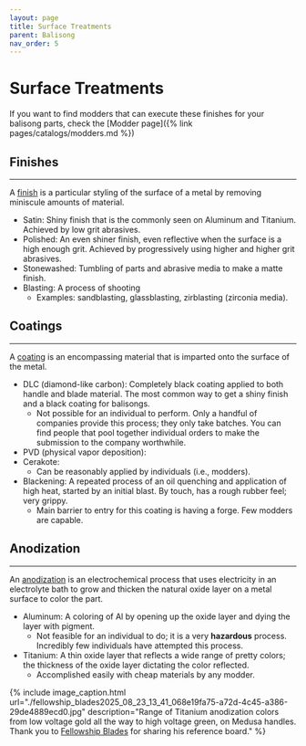 ```yaml
---
layout: page
title: Surface Treatments
parent: Balisong
nav_order: 5
---
```


# Surface Treatments

If you want to find modders that can execute these finishes for your balisong parts, check the [Modder page]({% link pages/catalogs/modders.md %})

## Finishes
---
A <ins>finish</ins> is a particular styling of the surface of a metal by removing miniscule amounts of material.

- Satin: Shiny finish that is the commonly seen on Aluminum and Titanium. Achieved by low grit abrasives. 
- Polished: An even shiner finish, even reflective when the surface is a high enough grit. Achieved by progressively using higher and higher grit abrasives.
- Stonewashed: Tumbling of parts and abrasive media to make a matte finish.
- Blasting: A process of shooting 
    - Examples: sandblasting, glassblasting, zirblasting (zirconia media).

## Coatings
---
A <ins>coating</ins> is an encompassing material that is imparted onto the surface of the metal.

- DLC (diamond-like carbon): Completely black coating applied to both handle and blade material. The most common way to get a shiny finish and a black coating for balisongs.
    - Not possible for an individual to perform. Only a handful of companies provide this process; they only take batches. You can find people that pool together individual orders to make the submission to the company worthwhile.
- PVD (physical vapor deposition):
- Cerakote:
    - Can be reasonably applied by individuals (i.e., modders).
- Blackening: A repeated process of an oil quenching and application of high heat, started by an initial blast. By touch, has a rough rubber feel; very grippy.
    - Main barrier to entry for this coating is having a forge. Few modders are capable.

## Anodization
---
An <ins>anodization</ins> is an electrochemical process that uses electricity in an electrolyte bath to grow and thicken the natural oxide layer on a metal surface to color the part.

- Aluminum: A coloring of Al by opening up the oxide layer and dying the layer with pigment.
    - Not feasible for an individual to do; it is a very **hazardous** process. Incredibly few individuals have attempted this process. 
- Titanium: A thin oxide layer that reflects a wide range of pretty colors; the thickness of the oxide layer dictating the color reflected.
    - Accomplished easily with cheap materials by any modder.

{% include image_caption.html url="./fellowship_blades2025_08_23_13_41_068e19fa75-a72d-4c45-a386-29de4889ecd0.jpg" description="Range of Titanium anodization colors from low voltage gold all the way to high voltage green, on Medusa handles. Thank you to [Fellowship Blades](https://www.instagram.com/p/CWWUta-vNl8/) for sharing his reference board." %}


    